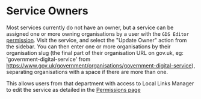 # Service Owners

Most services currently do not have an owner, but a service can be assigned one or more owning organisations by a user with the `GDS Editor` [permission](/docs/permissions.md). Visit the service, and select the "Update Owner" action from the sidebar. You can then enter one or more organisations by their organisation slug (the final part of their organisation URL on gov.uk, eg: 'government-digital-service' from https://www.gov.uk/government/organisations/government-digital-service), separating organisations with a space if there are more than one.

This allows users from that department with access to Local Links Manager to edit the service as detailed in the [Permissions page](/docs/permissions.md)
